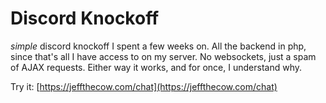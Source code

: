 # Discord Knockoff
 *simple* discord knockoff I spent a few weeks on. All the backend in php, since that's all I have access to on my server. No websockets, just a spam of AJAX requests. Either way it works, and for once, I understand why.
 
 Try it: [https://jeffthecow.com/chat](https://jeffthecow.com/chat)
